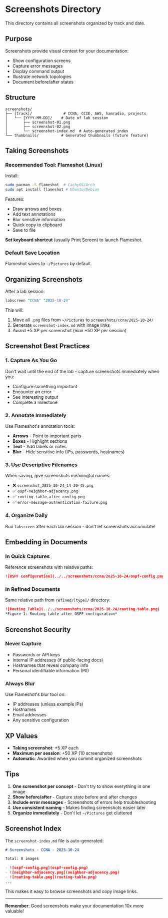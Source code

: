 # Screenshots Directory

This directory contains all screenshots organized by track and date.

## Purpose

Screenshots provide visual context for your documentation:
- Show configuration screens
- Capture error messages
- Display command output
- Illustrate network topologies
- Document before/after states

## Structure

```
screenshots/
├── [track]/              # CCNA, CCIE, AWS, hamradio, projects
│   └── [YYYY-MM-DD]/    # Date of lab session
│       ├── screenshot-01.png
│       ├── screenshot-02.png
│       └── screenshot-index.md  # Auto-generated index
└── thumbnails/          # Generated thumbnails (future feature)
```

## Taking Screenshots

### Recommended Tool: Flameshot (Linux)

Install:
```bash
sudo pacman -S flameshot  # CachyOS/Arch
sudo apt install flameshot # Ubuntu/Debian
```

Features:
- Draw arrows and boxes
- Add text annotations
- Blur sensitive information
- Quick copy to clipboard
- Save to file

**Set keyboard shortcut** (usually Print Screen) to launch Flameshot.

### Default Save Location

Flameshot saves to `~/Pictures` by default.

## Organizing Screenshots

After a lab session:

```bash
labscreen "CCNA" "2025-10-24"
```

This will:
1. Move all `.png` files from `~/Pictures` to `screenshots/ccna/2025-10-24/`
2. Generate `screenshot-index.md` with image links
3. Award +5 XP per screenshot (max +50 XP per session)

## Screenshot Best Practices

### 1. Capture As You Go

Don't wait until the end of the lab - capture screenshots immediately when you:
- Configure something important
- Encounter an error
- See interesting output
- Complete a milestone

### 2. Annotate Immediately

Use Flameshot's annotation tools:
- **Arrows** - Point to important parts
- **Boxes** - Highlight sections
- **Text** - Add labels or notes
- **Blur** - Hide sensitive info (IPs, passwords, hostnames)

### 3. Use Descriptive Filenames

When saving, give screenshots meaningful names:
- ❌ `screenshot_2025-10-24_14-30-45.png`
- ✅ `ospf-neighbor-adjacency.png`
- ✅ `routing-table-after-config.png`
- ✅ `error-message-authentication-failure.png`

### 4. Organize Daily

Run `labscreen` after each lab session - don't let screenshots accumulate!

## Embedding in Documents

### In Quick Captures

Reference screenshots with relative paths:

```markdown
![OSPF Configuration](../../screenshots/ccna/2025-10-24/ospf-config.png)
```

### In Refined Documents

Same relative path from `refined/[type]/` directory:

```markdown
![Routing Table](../../screenshots/ccna/2025-10-24/routing-table.png)
*Figure 1: Routing table after OSPF configuration*
```

## Screenshot Security

### Never Capture

- Passwords or API keys
- Internal IP addresses (if public-facing docs)
- Hostnames that reveal company info
- Personal identifiable information (PII)

### Always Blur

Use Flameshot's blur tool on:
- IP addresses (unless example IPs)
- Hostnames
- Email addresses
- Any sensitive configuration

## XP Values

- **Taking screenshot**: +5 XP each
- **Maximum per session**: +50 XP (10 screenshots)
- **Automatic**: Awarded when you commit organized screenshots

## Tips

1. **One screenshot per concept** - Don't try to show everything in one image
2. **Show before/after** - Capture state before and after changes
3. **Include error messages** - Screenshots of errors help troubleshooting
4. **Use consistent naming** - Makes finding screenshots easier later
5. **Organize immediately** - Don't let `~/Pictures` get cluttered

## Screenshot Index

The `screenshot-index.md` file is auto-generated:

```markdown
# Screenshots - CCNA - 2025-10-24

Total: 8 images

- ![ospf-config.png](ospf-config.png)
- ![neighbor-adjacency.png](neighbor-adjacency.png)
- ![routing-table.png](routing-table.png)
...
```

This makes it easy to browse screenshots and copy image links.

---

**Remember**: Good screenshots make your documentation 10x more valuable!

